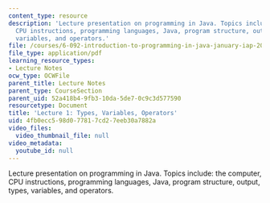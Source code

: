 ```yaml
---
content_type: resource
description: 'Lecture presentation on programming in Java. Topics include: the computer,
  CPU instructions, programming languages, Java, program structure, output, types,
  variables, and operators.'
file: /courses/6-092-introduction-to-programming-in-java-january-iap-2010/4fb0ecc598d077817cd27eeb30a7882a_MIT6_092IAP10_lec01.pdf
file_type: application/pdf
learning_resource_types:
- Lecture Notes
ocw_type: OCWFile
parent_title: Lecture Notes
parent_type: CourseSection
parent_uid: 52a418b4-9fb3-10da-5de7-0c9c3d577590
resourcetype: Document
title: 'Lecture 1: Types, Variables, Operators'
uid: 4fb0ecc5-98d0-7781-7cd2-7eeb30a7882a
video_files:
  video_thumbnail_file: null
video_metadata:
  youtube_id: null
---
```

Lecture presentation on programming in Java. Topics include: the computer, CPU instructions, programming languages, Java, program structure, output, types, variables, and operators.

